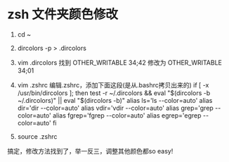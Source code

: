 # zsh 文件夹颜色修改
1. cd ~

2. dircolors -p > .dircolors

3. vim .dircolors
找到 OTHER_WRITABLE 34;42
修改为 OTHER_WRITABLE 34;01

4. vim .zshrc
编辑.zshrc，添加下面这段(是从.bashrc拷贝出来的)
 if [ -x /usr/bin/dircolors ]; then
     test -r ~/.dircolors && eval "$(dircolors -b ~/.dircolors)" || eval "$(dircolors -b)"
        alias ls='ls --color=auto'
        alias dir='dir --color=auto'
        alias vdir='vdir --color=auto'
        alias grep='grep --color=auto'
        alias fgrep='fgrep --color=auto'
        alias egrep='egrep --color=auto'
 fi

5. source .zshrc

搞定，修改方法找到了，举一反三，调整其他颜色都so easy!
